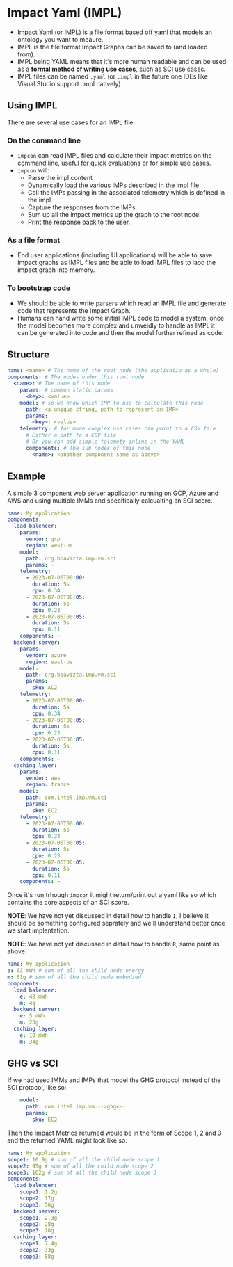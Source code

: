 # Impact Yaml (IMPL)

- Impact Yaml (or IMPL) is a file format based off [yaml](https://circleci.com/blog/what-is-yaml-a-beginner-s-guide/) that models an ontology you want to meaure.
- IMPL is the file format Impact Graphs can be saved to (and loaded from).
- IMPL being YAML means that it's more human readable and can be used as a **formal method of writing use cases**, such as SCI use cases.
- IMPL files can be named `.yaml` (or `.impl` in the future one IDEs like Visual Studio support .impl natively)

## Using IMPL

There are several use cases for an IMPL file.

### On the command line

- `impcon` can read IMPL files and calculate their impact metrics on the command line, useful for quick evaluations or for simple use cases. 
- `impcon` will:
  - Parse the impl content
  - Dynamically load the various IMPs described in the impl file
  - Call the IMPs passing in the associated telemetry which is defined in the impl
  - Capture the responses from the IMPs.
  - Sum up all the impact metrics up the graph to the root node.
  - Print the response back to the user.

### As a file format

- End user applications (including UI applications) will be able to save impact graphs as IMPL files and be able to load IMPL files to laod the impact graph into memory.

### To bootstrap code

- We should be able to write parsers which read an IMPL file and generate code that represents the Impact Graph.
- Humans can hand write some initial IMPL code to model a system, once the model becomes more complex and unweidly to handle as IMPL it can be generated into code and then the model further refined as code.

## Structure

```yaml
name: <name> # The name of the root node (the applicatio as a whole)
components: # The nodes under this root node
  <name>: # The name of this node
    params: # common static params
      <key>: <value>
    model: # so we know which IMP to use to calculate this node
      path: <a unique string, path to represent an IMP>
      params:
        <key>: <value>
    telemetry: # for more complex use cases can point to a CSV file
      # Either a path to a CSV file
      # Or you can add simple telemety inline in the YAML
      components: # The sub nodes of this node
        <name>: <another component same as above>
```

## Example

A simple 3 component web server application running on GCP, Azure and AWS and using multiple IMMs and specifically calcualting an SCI score.

```yaml
name: My application
components:
  load balencer: 
    params: 
      vendor: gcp
      region: west-us
    model: 
      path: org.boavizta.imp.vm.sci
      params: ~
    telemetry: 
      - 2023-07-06T00:00:
        duration: 5s
        cpu: 0.34
      - 2023-07-06T00:05:
        duration: 5s
        cpu: 0.23
      - 2023-07-06T00:05:
        duration: 5s
        cpu: 0.11
    components: ~ 
  backend server:
    params: 
      vendor: azure
      region: east-us
    model: 
      path: org.boavizta.imp.vm.sci
      params:
        sku: AC2
    telemetry: 
      - 2023-07-06T00:00:
        duration: 5s
        cpu: 0.34
      - 2023-07-06T00:05:
        duration: 5s
        cpu: 0.23
      - 2023-07-06T00:05:
        duration: 5s
        cpu: 0.11
    components: ~ 
  caching layer:
    params: 
      vendor: aws
      region: france
    model: 
      path: com.intel.imp.vm.sci
      params:
        sku: EC2
    telemetry: 
      - 2023-07-06T00:00:
        duration: 5s
        cpu: 0.34
      - 2023-07-06T00:05:
        duration: 5s
        cpu: 0.23
      - 2023-07-06T00:05:
        duration: 5s
        cpu: 0.11
    components: ~
```

Once it's run trhough `impcon` it might return/print out a yaml like so which contains the core aspects of an SCI score.

**NOTE**: We have not yet discussed in detail how to handle `I`, I believe it should be something configured seprately and we'll understand better once we start implentation.

**NOTE**: We have not yet discussed in detail how to handle `R`, same point as above.

```yaml
name: My application
e: 63 mWh # sum of all the child node energy 
m: 61g # sum of all the child node embodied
components:
  load balencer: 
    e: 48 mWh
    m: 4g
  backend server:
    e: 5 mWh
    m: 23g
  caching layer:
    e: 10 mWh
    m: 34g
```

## GHG vs SCI

**If** we had used IMMs and IMPs that model the GHG protocol instead of the SCI protocol, like so:

```yaml
    model: 
      path: com.intel.imp.vm.-->ghg<--
      params:
        sku: EC2
```

Then the Impact Metrics returned would be in the form of Scope 1, 2 and 3 and the returned YAML might look like so:

```yaml
name: My application
scope1: 10.9g # sum of all the child node scope 1 
scope2: 95g # sum of all the child node scope 2
scope3: 162g # sum of all the child node scope 3
components:
  load balencer: 
    scope1: 1.2g 
    scope2: 17g
    scope3: 56g
  backend server:
    scope1: 2.3g 
    scope2: 28g
    scope3: 18g
  caching layer:
    scope1: 7.4g 
    scope2: 33g
    scope3: 88g
```